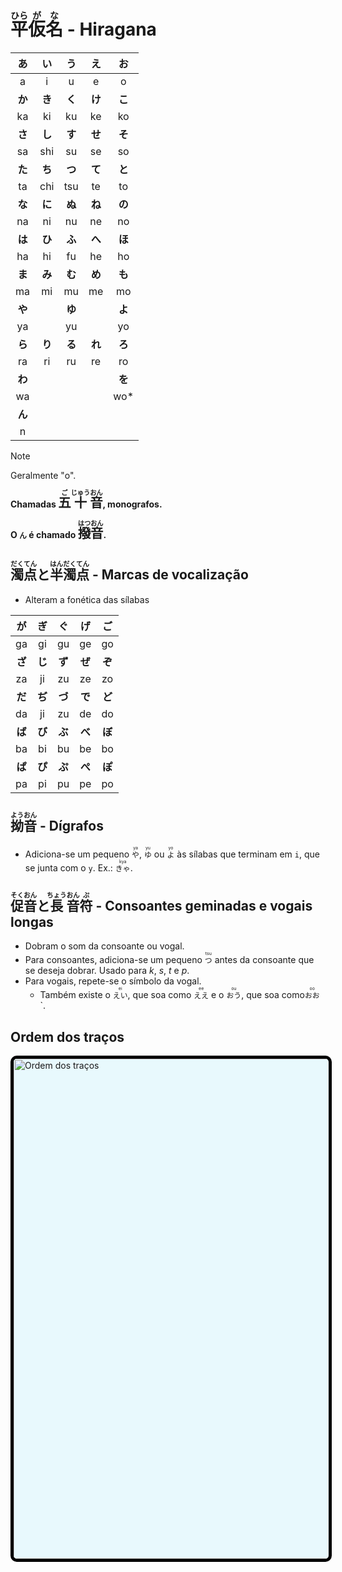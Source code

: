 # <ruby>平<rt>ひら</rt>仮<rt>が</rt>名<rt>な</rt></ruby> - Hiragana

| **あ** | **い** | **う** | **え** | **お** |
| :----: | :----: | :----: | :----: | :----: |
|   a    |   i    |   u    |   e    |   o    |
| **か** | **き** | **く** | **け** | **こ** |
|   ka   |   ki   |   ku   |   ke   |   ko   |
| **さ** | **し** | **す** | **せ** | **そ** |
|   sa   |  shi   |   su   |   se   |   so   |
| **た** | **ち** | **つ** | **て** | **と** |
|   ta   |  chi   |  tsu   |   te   |   to   |
| **な** | **に** | **ぬ** | **ね** | **の** |
|   na   |   ni   |   nu   |   ne   |   no   |
| **は** | **ひ** | **ふ** | **へ** | **ほ** |
|   ha   |   hi   |   fu   |   he   |   ho   |
| **ま** | **み** | **む** | **め** | **も** |
|   ma   |   mi   |   mu   |   me   |   mo   |
| **や** |        | **ゆ** |        | **よ** |
|   ya   |        |   yu   |        |   yo   |
| **ら** | **り** | **る** | **れ** | **ろ** |
|   ra   |   ri   |   ru   |   re   |   ro   |
| **わ** |        |        |        | **を** |
|   wa   |        |        |        |  wo\*  |
| **ん** |
|   n    |

> [!NOTE]
> Geralmente "o".

**Chamadas <font size="5"><code><ruby>五<rt>ご</rt>十<rt>じゅう</rt>音<rt>おん</rt></ruby></code></font>, monografos.**

**O `ん` é chamado <font size="5"><code><ruby>撥<rt>はつ</rt>音<rt>おん</rt></ruby></code></font>.**

## <ruby>濁<rt>だく</rt>点<rt>てん</rt></ruby>と<ruby>半<rt>はん</rt>濁<rt>だく</rt>点<rt>てん</rt></ruby> - Marcas de vocalização

-   Alteram a fonética das sílabas

| **が** | **ぎ** | **ぐ** | **げ** | **ご** |
| :----: | :----: | :----: | :----: | :----: |
|   ga   |   gi   |   gu   |   ge   |   go   |
| **ざ** | **じ** | **ず** | **ぜ** | **ぞ** |
|   za   |   ji   |   zu   |   ze   |   zo   |
| **だ** | **ぢ** | **づ** | **で** | **ど** |
|   da   |   ji   |   zu   |   de   |   do   |
| **ば** | **び** | **ぶ** | **べ** | **ぼ** |
|   ba   |   bi   |   bu   |   be   |   bo   |
| **ぱ** | **ぴ** | **ぷ** | **ぺ** | **ぽ** |
|   pa   |   pi   |   pu   |   pe   |   po   |

## <ruby>拗<rt>よう</rt>音<rt>おん</rt></ruby> - Dígrafos

-   Adiciona-se um pequeno <ruby>`や`<rt>ya</rt></ruby>, <ruby>`ゆ`<rt>yu</rt></ruby> ou <ruby>`よ`<rt>yo</rt></ruby> às sílabas que terminam em `i`, que se junta com o `y`.
    Ex.: <ruby>`きゃ`<rt>kya</rt></ruby>.

## <ruby>促<rt>そく</rt>音<rt>おん</rt></ruby>と<ruby>長<rt>ちょう</rt>音<rt>おん</rt>符<rt>ぷ</rt></ruby> - Consoantes geminadas e vogais longas

-   Dobram o som da consoante ou vogal.
-   Para consoantes, adiciona-se um pequeno <ruby>`つ`<rt>tsu</rt></ruby> antes da consoante que se deseja dobrar. Usado para _k_, _s_, _t_ e _p_.
-   Para vogais, repete-se o símbolo da vogal.
    -   Também existe o <ruby>`えい`<rt>ei</rt></ruby>, que soa como <ruby>`ええ`<rt>ee</rt></ruby> e o <ruby>`おう`<rt>ou</rt></ruby>, que soa como <ruby>`おお`<rt>oo</rt></ruby>`.

## Ordem dos traços

<img src="https://upload.wikimedia.org/wikipedia/commons/2/28/Table_hiragana.svg" alt="Ordem dos traços" style="width:50rem; background-color: #E8F9FD; border-radius: 10px; border: 5px black solid;
"/>
